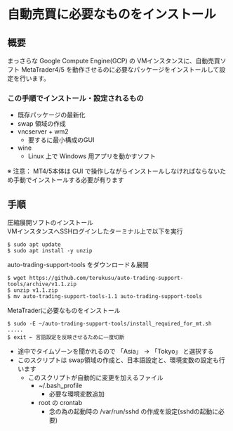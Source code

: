 # 自動売買に必要なものをインストール

## 概要

まっさらな Google Compute Engine(GCP) の VMインスタンスに、自動売買ソフト MetaTrader4/5 を動作させるのに必要なパッケージをインストールして設定を行います。

### この手順でインストール・設定されるもの

* 既存パッケージの最新化
* swap 領域の作成
* vncserver + wm2
  * 要するに最小構成のGUI
* wine
  * Linux 上で Windows 用アプリを動かすソフト


※ 注意： MT4/5本体は GUI で操作しながらインストールしなければならないため手動でインストールする必要が有ります

## 手順

圧縮展開ソフトのインストール  
VMインスタンスへSSHログインしたターミナル上で以下を実行

```
$ sudo apt update
$ sudo apt install -y unzip
```


auto-trading-support-tools をダウンロード＆展開

```
$ wget https://github.com/terukusu/auto-trading-support-tools/archive/v1.1.zip
$ unzip v1.1.zip
$ mv auto-trading-support-tools-1.1 auto-trading-support-tools
```


MetaTraderに必要なものをインストール

```
$ sudo -E ~/auto-trading-support-tools/install_required_for_mt.sh
.....
$ exit ← 言語設定を反映させるために一度切断
```

* 途中でタイムゾーンを聞かれるので 「Asia」 → 「Tokyo」 と選択する
* このスクリプトは swap領域の作成と、日本語設定と、環境変数の設定も行います
    * このスクリプトが自動的に変更を加えるファイル
        * ~/.bash_profile
            * 必要な環境変数追加
        * root の crontab
            * 念の為の起動時の /var/run/sshd の作成を設定(sshdの起動に必要)
